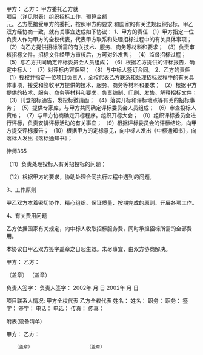 
 甲方：
乙方： 
甲方委托乙方就                                
       项目（详见附表）组织招标工作，预算金额       
         元。乙方愿接受甲方的委托，按照甲方的要求
和国家的有关法规组织招标。甲乙双方经协商一致，就有关事宜达成如下协议：
1、甲方的责任
（1）甲方指定一位负责人作为甲方的全权代表，代表甲方联系和处理招标过程中的有关具体事项；
（2）向乙方提供招标所需的有关技术、服务、商务等材料和要求；
（3）负责审核招标文件。招标文件经甲方审核后，方可对外发售；
（4）监督招标过程；
（5）与乙方共同确定评标委员会人员组成；
（6）根据乙方提供的评标报告，确定中标人；
（7）对评标内容保密；
（8）与中标人签订合同。
2、乙方的责任
（1）授权并指定一位项目负责人，全权代表乙方联系和处理招标过程中的有关具体事项，接受和签收甲方提供的技术、服务、商务等材料和要求；
（2）根据甲方提供的技术、服务、商务等材料和要求，负责编制、印刷、发售、解释招标文件；
（3）刊登招标通告，发投标邀请函；
（4）落实开标和评标地点等有关的招标事务；
（5）提供专家库，与甲方共同确定评标委员会人员组成；
（6）审查投标人资格；
（7）与甲方协商确定开标程序。组织开标大会；
（8）组织评标委员会进行评标，负责安排评标活动的有关事宜；
（9）根据评标委员会的评标结论，向甲方提交评标报告；
（10）根据甲方的定标意见，向中标人发出《中标通知书》，向落标人发出《落标通知书》；




 
律师365






（11）负责处理投标人有关招投标的问题；

（12）根据甲方的要求，协助处理合同执行过程中遇到的问题。

3、工作原则

甲乙双方本着密切协作、精心组织、保证质量、按期完成的原则、开展各项工作。

4、有关费用问题

乙方依据国家有关规定，向中标人收取招标服务费，同时承担招标所需的全部费用。

本协议自甲乙双方签字盖章之日起生效。未尽事宜，由双方协商解决。


甲方：                           乙方：
             


   （盖章）                       （盖章）



负责人签字：                   负责人签字：
2002年  月  日                2002年  月  日


项目联系人情况:
甲方全权代表                      乙方全权代表
姓名：                            姓名：
职务：                            职务：
签字：                            签字：
电话：                            电话：
传真：                            传真： 


附表(设备清单)


甲方：                              乙方：
                             
       （盖章）                    （盖章）

 


 

 
 
 
 
 
  


  
 

  


  


  
 
 
 
 

